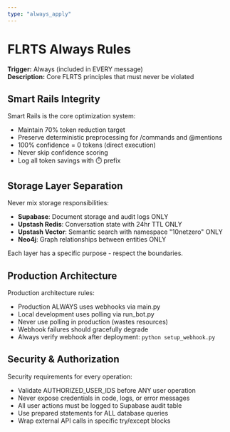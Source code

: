 ```yaml
---
type: "always_apply"
---
```


# FLRTS Always Rules
**Trigger:** Always (included in EVERY message)  
**Description:** Core FLRTS principles that must never be violated

## Smart Rails Integrity
Smart Rails is the core optimization system:
- Maintain 70% token reduction target
- Preserve deterministic preprocessing for /commands and @mentions
- 100% confidence = 0 tokens (direct execution)
- Never skip confidence scoring
- Log all token savings with ⏱️ prefix

## Storage Layer Separation
Never mix storage responsibilities:
- **Supabase**: Document storage and audit logs ONLY
- **Upstash Redis**: Conversation state with 24hr TTL ONLY
- **Upstash Vector**: Semantic search with namespace "10netzero" ONLY
- **Neo4j**: Graph relationships between entities ONLY

Each layer has a specific purpose - respect the boundaries.

## Production Architecture
Production architecture rules:
- Production ALWAYS uses webhooks via main.py
- Local development uses polling via run_bot.py
- Never use polling in production (wastes resources)
- Webhook failures should gracefully degrade
- Always verify webhook after deployment: `python setup_webhook.py`

## Security & Authorization
Security requirements for every operation:
- Validate AUTHORIZED_USER_IDS before ANY user operation
- Never expose credentials in code, logs, or error messages
- All user actions must be logged to Supabase audit table
- Use prepared statements for ALL database queries
- Wrap external API calls in specific try/except blocks